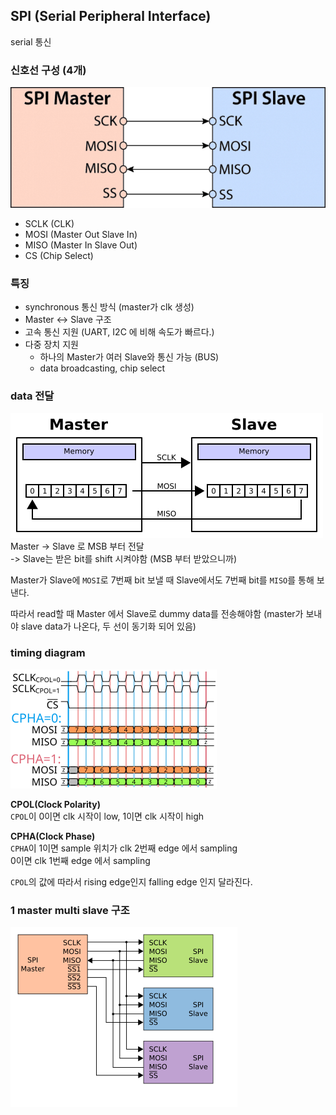 ## SPI (Serial Peripheral Interface)
serial 통신 
### 신호선 구성 (4개)
![](image.png)
- SCLK (CLK)  
- MOSI (Master Out Slave In)  
- MISO (Master In Slave Out)  
- CS (Chip Select)  

### 특징
- synchronous 통신 방식 (master가 clk 생성)  
- Master <-> Slave 구조  
- 고속 통신 지원 (UART, I2C 에 비해 속도가 빠르다.)  
- 다중 장치 지원  
    - 하나의 Master가 여러 Slave와 통신 가능 (BUS)  
    - data broadcasting, chip select  

### data 전달
![](image-1.png)
Master -> Slave 로 MSB 부터 전달  
-> Slave는 받은 bit를 shift 시켜야함 (MSB 부터 받았으니까)  

Master가 Slave에 `MOSI`로 7번째 bit 보낼 때 Slave에서도 7번째 bit를 `MISO`를 통해 보낸다.  

따라서 read할 때 Master 에서 Slave로 dummy data를 전송해야함 (master가 보내야 slave data가 나온다, 두 선이 동기화 되어 있음)  


### timing diagram

![](image-2.png)  

**CPOL(Clock Polarity)**  
`CPOL`이 0이면 clk 시작이 low, 1이면 clk 시작이 high  

**CPHA(Clock Phase)**  
`CPHA`이 1이면 sample 위치가 clk 2번째 edge 에서 sampling  
0이면 clk 1번째 edge 에서 sampling  

`CPOL`의 값에 따라서 rising edge인지 falling edge 인지 달라진다.  

### 1 master multi slave 구조  
![](image-3.png)

